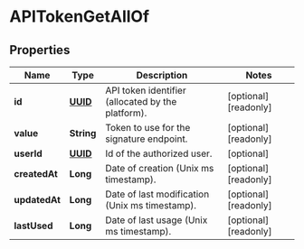

# APITokenGetAllOf

## Properties

Name | Type | Description | Notes
------------ | ------------- | ------------- | -------------
**id** | [**UUID**](UUID.md) | API token identifier (allocated by the platform). |  [optional] [readonly]
**value** | **String** | Token to use for the signature endpoint. |  [optional] [readonly]
**userId** | [**UUID**](UUID.md) | Id of the authorized user. |  [optional]
**createdAt** | **Long** | Date of creation (Unix ms timestamp). |  [optional] [readonly]
**updatedAt** | **Long** | Date of last modification (Unix ms timestamp). |  [optional] [readonly]
**lastUsed** | **Long** | Date of last usage (Unix ms timestamp). |  [optional] [readonly]



